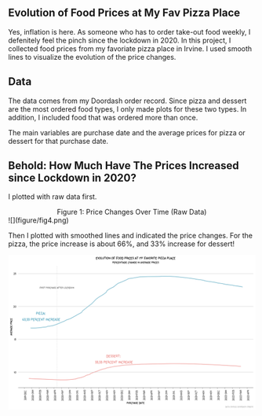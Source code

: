 ## Evolution of Food Prices at My Fav Pizza Place

Yes, inflation is here. As someone who has to order take-out food weekly, I defenitely feel the pinch since the lockdown in 2020. In this project, I collected food prices from my favoriate pizza place in Irvine. I used smooth lines to visualize the evolution of the price changes. 

## Data 

The data comes from my Doordash order record. Since pizza and dessert are the most ordered food types, I only made plots for these two types. In addition, I included food that was ordered more than once. 

The main variables are purchase date and the average prices for pizza or dessert for that purchase date. 

## Behold: How Much Have The Prices Increased since Lockdown in 2020? 

I plotted with raw data first. 

<center>
Figure 1: Price Changes Over Time (Raw Data)
</center>
![](figure/fig4.png)

Then I plotted with smoothed lines and indicated the price changes. For the pizza, the price increase is about 66%, and 33% increase for dessert!

![](figure/fig3.png)
